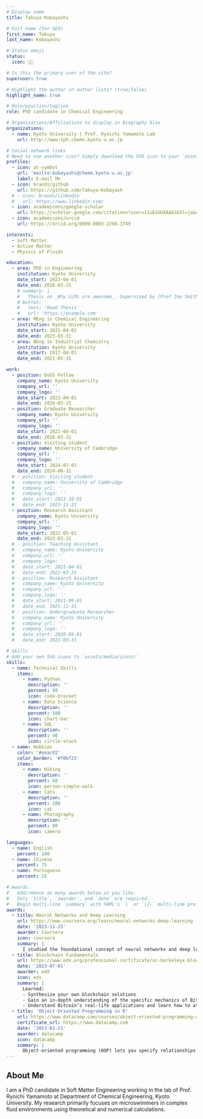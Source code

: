 ```yaml
---
# Display name
title: Takuya Kobayashi

# Full name (for SEO)
first_name: Takuya 
last_name: Kobayashi

# Status emoji
status:
  icon: 🧑‍💻

# Is this the primary user of the site?
superuser: true

# Highlight the author in author lists? (true/false)
highlight_name: true

# Role/position/tagline
role: PhD candidate in Chemical Engineering

# Organizations/Affiliations to display in Biography blox
organizations:
  - name: Kyoto University | Prof. Ryoichi Yamamoto Lab
    url: http://www-tph.cheme.kyoto-u.ac.jp

# Social network links
# Need to use another icon? Simply download the SVG icon to your `assets/media/icons/` folder.
profiles:
  - icon: at-symbol
    url: 'mailto:kobayashi@cheme.kyoto-u.ac.jp'
    label: E-mail Me
  - icon: brands/github
    url: https://github.com/Takuya-Kobayash
  # - icon: brands/linkedin
  #   url: https://www.linkedin.com/
  - icon: academicons/google-scholar
    url: https://scholar.google.com/citations?user=1IuEzUUAAAAJ&hl=ja&oi=sra
  - icon: academicons/orcid
    url: https://orcid.org/0009-0003-2298-3749

interests:
  - Soft Matter
  - Active Matter
  - Physics of Fluids

education:
  - area: PhD in Engineering
    institution: Kyoto University
    date_start: 2023-04-01
    date_end: 2026-03-31
    # summary: |
    #   Thesis on _Why LLMs are awesome_. Supervised by [Prof Joe Smith](https://example.com). Presented papers at 5 IEEE conferences with the contributions being published in 2 Springer journals.
    # button:
    #   text: 'Read Thesis'
    #   url: 'https://example.com'
  - area: MEng in Chemical Engineering
    institution: Kyoto University
    date_start: 2021-04-01
    date_end: 2023-03-31
  - area: BEng in Industrial Chemistry
    institution: Kyoto University
    date_start: 2017-04-01
    date_end: 2021-03-31

work:
  - position: DoGS Fellow
    company_name: Kyoto University
    company_url: ''
    company_logo: ''
    date_start: 2023-04-01
    date_end: 2026-03-31
  - position: Graduate Researcher
    company_name: Kyoto University
    company_url: ''
    company_logo: ''
    date_start: 2021-04-01
    date_end: 2026-03-31
  - position: Visiting student
    company_name: University of Cambridge
    company_url: ''
    company_logo: ''
    date_start: 2024-07-01
    date_end: 2024-08-31
  # - position: Visiting student
  #   company_name: University of Cambridge
  #   company_url: ''
  #   company_logo: ''
  #   date_start: 2023-10-01
  #   date_end: 2023-11-31
  - position: Research Assistant
    company_name: Kyoto University
    company_url: ''
    company_logo: ''
    date_start: 2022-05-01
    date_end: 2023-03-31
  # - position: Teaching Assistant
  #   company_name: Kyoto University
  #   company_url: ''
  #   company_logo: ''
  #   date_start: 2021-04-01
  #   date_end: 2022-03-31
  # - position: Research Assistant
  #   company_name: Kyoto University
  #   company_url: ''
  #   company_logo: ''
  #   date_start: 2021-09-01
  #   date_end: 2021-11-31
  # - position: Undergraduate Researcher
  #   company_name: Kyoto University
  #   company_url: ''
  #   company_logo: ''
  #   date_start: 2020-04-01
  #   date_end: 2021-03-31

# Skills
# Add your own SVG icons to `assets/media/icons/`
skills:
  - name: Technical Skills
    items:
      - name: Python
        description: ''
        percent: 80
        icon: code-bracket
      - name: Data Science
        description: ''
        percent: 100
        icon: chart-bar
      - name: SQL
        description: ''
        percent: 40
        icon: circle-stack
  - name: Hobbies
    color: '#eeac02'
    color_border: '#f0bf23'
    items:
      - name: Hiking
        description: ''
        percent: 60
        icon: person-simple-walk
      - name: Cats
        description: ''
        percent: 100
        icon: cat
      - name: Photography
        description: ''
        percent: 80
        icon: camera

languages:
  - name: English
    percent: 100
  - name: Chinese
    percent: 75
  - name: Portuguese
    percent: 25

# Awards.
#   Add/remove as many awards below as you like.
#   Only `title`, `awarder`, and `date` are required.
#   Begin multi-line `summary` with YAML's `|` or `|2-` multi-line prefix and indent 2 spaces below.
awards:
  - title: Neural Networks and Deep Learning
    url: https://www.coursera.org/learn/neural-networks-deep-learning
    date: '2023-11-25'
    awarder: Coursera
    icon: coursera
    summary: |
      I studied the foundational concept of neural networks and deep learning. By the end, I was familiar with the significant technological trends driving the rise of deep learning; build, train, and apply fully connected deep neural networks; implement efficient (vectorized) neural networks; identify key parameters in a neural network’s architecture; and apply deep learning to your own applications.
  - title: Blockchain Fundamentals
    url: https://www.edx.org/professional-certificate/uc-berkeleyx-blockchain-fundamentals
    date: '2023-07-01'
    awarder: edX
    icon: edx
    summary: |
      Learned:
      - Synthesize your own blockchain solutions
      - Gain an in-depth understanding of the specific mechanics of Bitcoin
      - Understand Bitcoin’s real-life applications and learn how to attack and destroy Bitcoin, Ethereum, smart contracts and Dapps, and alternatives to Bitcoin’s Proof-of-Work consensus algorithm
  - title: 'Object-Oriented Programming in R'
    url: https://www.datacamp.com/courses/object-oriented-programming-with-s3-and-r6-in-r
    certificate_url: https://www.datacamp.com
    date: '2023-01-21'
    awarder: datacamp
    icon: datacamp
    summary: |
      Object-oriented programming (OOP) lets you specify relationships between functions and the objects that they can act on, helping you manage complexity in your code. This is an intermediate level course, providing an introduction to OOP, using the S3 and R6 systems. S3 is a great day-to-day R programming tool that simplifies some of the functions that you write. R6 is especially useful for industry-specific analyses, working with web APIs, and building GUIs.
---
```


## About Me

I am a PhD candidate in Soft Matter Engineering working in the lab of Prof. Ryoichi Yamamoto at Department of Chemical Engineering, Kyoto University. My research primarily focuses on microswimmers in complex fluid environments using theoretical and numerical calculations.